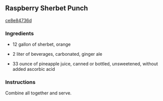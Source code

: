 ## Raspberry Sherbet Punch

[ce8e84736d](http://www.food.com/recipe/raspberry-sherbet-punch-2941)

### Ingredients

 - 12 gallon of sherbet, orange

 - 2 liter of beverages, carbonated, ginger ale

 - 33 ounce of pineapple juice, canned or bottled, unsweetened, without added ascorbic acid

### Instructions

Combine all together and serve.